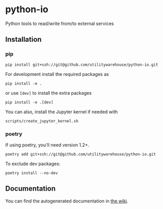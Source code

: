 # python-io

Python tools to read/write from/to external services

## Installation

### pip

```
pip install git+ssh://git@github.com/utilitywarehouse/python-io.git
```

For development install the required packages as

```
pip install -e .
```

or use `[dev]` to install the extra packages

```
pip install -e .[dev]
```

You can also, install the Jupyter kernel if needed with

```
scripts/create_jupyter_kernel.sh
```

### poetry

If using poetry, you'll need version 1.2+.

```
poetry add git+ssh://git@github.com/utilitywarehouse/python-io.git
```

To exclude dev packages:

```
poetry install --no-dev
```

## Documentation

You can find the autogenerated documentation in [the wiki](https://github.com/utilitywarehouse/python-io/wiki).
